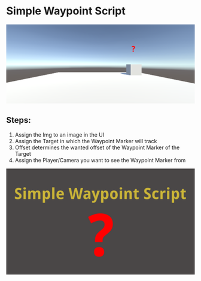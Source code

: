 # Simple Waypoint Script
<img src="/Img/Simple Waypoint Image.png">

## Steps:
1. Assign the Img to an image in the UI
2. Assign the Target in which the Waypoint Marker will track
3. Offset determines the wanted offset of the Waypoint Marker of the Target
4. Assign the Player/Camera you want to see the Waypoint Marker from
<img src="/Img/Simple Waypoint Script.png">
